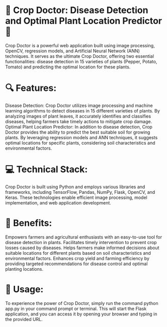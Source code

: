 # 🌱 Crop Doctor: Disease Detection and Optimal Plant Location Predictor 🌱

Crop Doctor is a powerful web application built using image processing, OpenCV, regression models, and Artificial Neural Network (ANN) techniques. It serves as the ultimate Crop Doctor, offering two essential functionalities: disease detection in 15 varieties of plants (Pepper, Potato, Tomato) and predicting the optimal location for these plants.

# 🔍 Features:

Disease Detection: Crop Doctor utilizes image processing and machine learning algorithms to detect diseases in 15 different varieties of plants. By analyzing images of plant leaves, it accurately identifies and classifies diseases, helping farmers take timely actions to mitigate crop damage.
Optimal Plant Location Predictor: In addition to disease detection, Crop Doctor provides the ability to predict the best suitable soil for growing plants. By leveraging regression models and ANN techniques, it suggests optimal locations for specific plants, considering soil characteristics and environmental factors.
# 💻 Technical Stack:
Crop Doctor is built using Python and employs various libraries and frameworks, including TensorFlow, Pandas, NumPy, Flask, OpenCV, and Keras. These technologies enable efficient image processing, model implementation, and web application development.

# 🌿 Benefits:

Empowers farmers and agricultural enthusiasts with an easy-to-use tool for disease detection in plants.
Facilitates timely intervention to prevent crop losses caused by diseases.
Helps farmers make informed decisions about suitable locations for different plants based on soil characteristics and environmental factors.
Enhances crop yield and farming efficiency by providing targeted recommendations for disease control and optimal planting locations.

# 🚀 Usage:
To experience the power of Crop Doctor, simply run the command python app.py in your command prompt or terminal. This will start the Flask application, and you can access it by opening your browser and typing in the provided URL.
